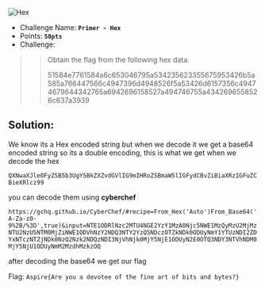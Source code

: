 ![Hex](https://user-images.githubusercontent.com/33517160/113944955-14270e00-980e-11eb-8ef8-d34a37e56f6d.png)

- Challenge Name: **`Primer - Hex`**
- Points: **`50pts`**
- Challenge:
>> Obtain the flag from the following hex data.
>>
>>  51584e7761584a6c653046795a534235623355675953426b5a585a766447566c4947396d4948526f5a53426d6157356c49474679644342765a6942696158527a494746755a4342696558526c637a3939

## Solution:
We know its a Hex encoded string but when we decode it we get a base64 encoded string so its a double encoding,
this is what we get when we decode the hex 

`QXNwaXJle0FyZSB5b3UgYSBkZXZvdGVlIG9mIHRoZSBmaW5lIGFydCBvZiBiaXRzIGFuZCBieXRlcz99`


you can decode them using **cyberchef**

`https://gchq.github.io/CyberChef/#recipe=From_Hex('Auto')From_Base64('A-Za-z0-9%2B/%3D',true)&input=NTE1ODRlNzc2MTU4NGE2YzY1MzA0Njc5NWE1MzQyMzU2MjMzNTU2NzU5NTM0MjZiNWE1ODVhNzY2NDQ3NTY2YzQ5NDczOTZkNDk0ODUyNmY1YTUzNDI2ZDYxNTczNTZjNDk0NzQ2Nzk2NDQzNDI3NjVhNjk0MjY5NjE1ODUyN2E0OTQ3NDY3NTVhNDM0MjY5NjU1ODUyNmM2MzdhMzkzOQ`

after decoding the base64 we get our flag

Flag: `Aspire{Are you a devotee of the fine art of bits and bytes?}`
